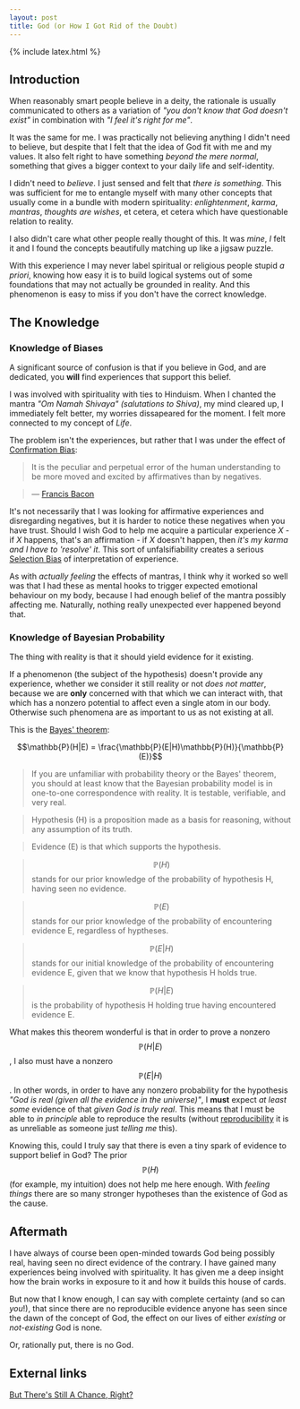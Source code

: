 ```yaml
---
layout: post
title: God (or How I Got Rid of the Doubt)
---
```

{% include latex.html %}

## Introduction

When reasonably smart people believe in a deity, the rationale is usually communicated to others as a variation of _"you don't know that God doesn't exist"_ in combination with _"I feel it's right for me"_. 

It was the same for me. I was practically not believing anything I didn't need to believe, but despite that I felt that the idea of God fit with me and my values. It also felt right to have something _beyond the mere normal_, something that gives a bigger context to your daily life and self-identity.

I didn't need to _believe_. I just sensed and felt that _there is something_. This was sufficient for me to entangle myself with many other concepts that usually come in a bundle with modern spirituality: _enlightenment_, _karma_, _mantras_, _thoughts are wishes_, et cetera, et cetera which have questionable relation to reality.

I also didn't care what other people really thought of this. It was _mine_, _I_ felt it and I found the concepts beautifully matching up like a jigsaw puzzle. 

With this experience I may never label spiritual or religious people stupid _a priori_, knowing how easy it is to build logical systems out of some foundations that may not actually be grounded in reality. And this phenomenon is easy to miss if you don't have the correct knowledge.

## The Knowledge

### Knowledge of Biases

A significant source of confusion is that if you believe in God, and are dedicated, you **will** find experiences that support this belief.

I was involved with spirituality with ties to Hinduism. When I chanted the mantra _"Om Namah Shivaya" (salutations to Shiva)_, my mind cleared up, I immediately felt better, my worries dissapeared for the moment. I felt more connected to my concept of _Life_.

The problem isn't the experiences, but rather that I was under the effect of [Confirmation Bias](https://en.wikipedia.org/wiki/Confirmation_bias):

> It is the peculiar and perpetual error of the human understanding to be more moved and excited by affirmatives than by negatives. 

> &mdash; [Francis Bacon](https://en.wikipedia.org/wiki/Francis_Bacon)

It's not necessarily that I was looking for affirmative experiences and disregarding negatives, but it is harder to notice these negatives when you have trust. Should I wish God to help me acquire a particular experience _X_ - if _X_ happens, that's an affirmation - if _X_ doesn't happen, then _it's my karma and I have to 'resolve' it_. This sort of unfalsifiability creates a serious [Selection Bias](https://en.wikipedia.org/wiki/Selection_bias) of interpretation of experience.

As with _actually feeling_ the effects of mantras, I think why it worked so well was that I had these as mental hooks to trigger expected emotional behaviour on my body, because I had enough belief of the mantra possibly affecting me. Naturally, nothing really unexpected ever happened beyond that.

### Knowledge of Bayesian Probability

The thing with reality is that it should yield evidence for it existing. 

If a phenomenon (the subject of the hypothesis) doesn't provide any experience, whether we consider it still reality or not _does not matter_, because we are **only** concerned with that which we can interact with, that which has a nonzero potential to affect even a single atom in our body. Otherwise such phenomena are as important to us as not existing at all.

This is the [Bayes' theorem](https://en.wikipedia.org/wiki/Bayes'_theorem):

$$\mathbb{P}(H|E) = \frac{\mathbb{P}(E|H)\mathbb{P}(H)}{\mathbb{P}(E)}$$

>If you are unfamiliar with probability theory or the Bayes' theorem, you should at least know that the Bayesian probability model is in one-to-one correspondence with reality. It is testable, verifiable, and very real. 

>Hypothesis (H) is a proposition made as a basis for reasoning, without any assumption of its truth.

>Evidence (E) is that which supports the hypothesis.

><span>$$\mathbb{P}(H)$$</span> stands for our prior knowledge of the probability of hypothesis H, having seen no evidence.

><span>$$\mathbb{P}(E)$$</span> stands for our prior knowledge of the probability of encountering evidence E, regardless of hyptheses.

><span>$$\mathbb{P}(E|H)$$</span> stands for our initial knowledge of the probability of encountering evidence E, given that we know that hypothesis H holds true.

><span>$$\mathbb{P}(H|E)$$</span> is the probability of hypothesis H holding true having encountered evidence E.

What makes this theorem wonderful is that in order to prove a nonzero <span>$$\mathbb{P}(H|E)$$</span>, I also must have a nonzero <span>$$\mathbb{P}(E|H)$$</span>. In other words, in order to have any nonzero probability for the hypothesis _"God is real (given all the evidence in the universe)"_, I **must** expect _at least some_ evidence of that _given God is truly real_. This means that I must be able to _in principle_ able to reproduce the results (without [reproducibility](https://en.wikipedia.org/wiki/Reproducibility) it is as unreliable as someone just _telling me_ this).

Knowing this, could I truly say that there is even a tiny spark of evidence to support belief in God? The prior <span>$$\mathbb{P}(H)$$</span> (for example, my intuition) does not help me here enough. With _feeling things_ there are so many stronger hypotheses than the existence of God as the cause.

## Aftermath

I have always of course been open-minded towards God being possibly real, having seen no direct evidence of the contrary. I have gained many experiences being involved with spirituality. It has given me a deep insight how the brain works in exposure to it and how it builds this house of cards.

But now that I know enough, I can say with complete certainty (and so can _you_!), that since there are no reproducible evidence anyone has seen since the dawn of the concept of God, the effect on our lives of either _existing_ or _not-existing_ God is none.

Or, rationally put, there is no God.

## External links

[But There's Still A Chance, Right?](http://lesswrong.com/lw/ml/but_theres_still_a_chance_right/)



